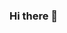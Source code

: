 ### Hi there 👋

<!--
**eismerelnps/eismerelnps** is a ✨ _special_ ✨ repository because its `README.md` (this file) appears on your GitHub profile.

Here are some ideas to get you started:

- 🔭 I’m currently working on personal projects
- 🌱 I’m currently learning JAVA, Kotlin, JS, HTML, CSS
- 👯 I am currently studying engineering in computer science at UCI
- :heart: I love Frontend-UI/UX developdevelopment 
-->

